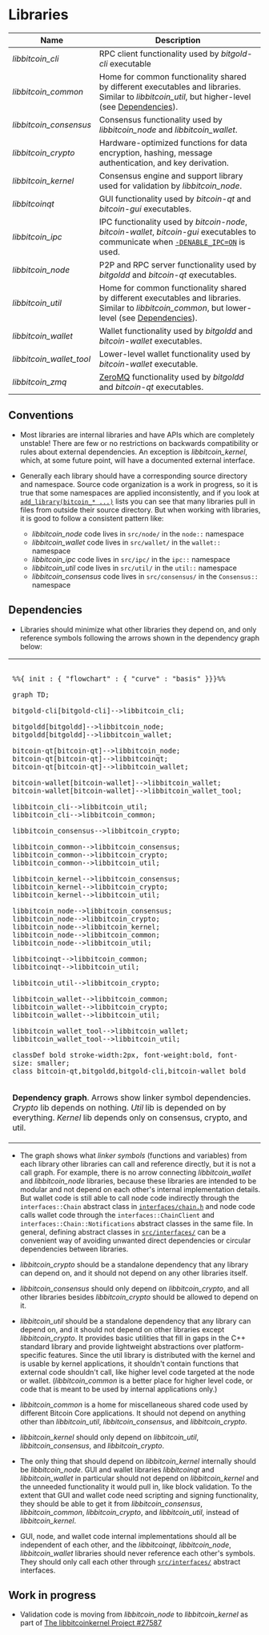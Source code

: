 # Libraries

| Name                     | Description |
|--------------------------|-------------|
| *libbitcoin_cli*         | RPC client functionality used by *bitgold-cli* executable |
| *libbitcoin_common*      | Home for common functionality shared by different executables and libraries. Similar to *libbitcoin_util*, but higher-level (see [Dependencies](#dependencies)). |
| *libbitcoin_consensus*   | Consensus functionality used by *libbitcoin_node* and *libbitcoin_wallet*. |
| *libbitcoin_crypto*      | Hardware-optimized functions for data encryption, hashing, message authentication, and key derivation. |
| *libbitcoin_kernel*      | Consensus engine and support library used for validation by *libbitcoin_node*. |
| *libbitcoinqt*           | GUI functionality used by *bitcoin-qt* and *bitcoin-gui* executables. |
| *libbitcoin_ipc*         | IPC functionality used by *bitcoin-node*, *bitcoin-wallet*, *bitcoin-gui* executables to communicate when [`-DENABLE_IPC=ON`](multiprocess.md) is used. |
| *libbitcoin_node*        | P2P and RPC server functionality used by *bitgoldd* and *bitcoin-qt* executables. |
| *libbitcoin_util*        | Home for common functionality shared by different executables and libraries. Similar to *libbitcoin_common*, but lower-level (see [Dependencies](#dependencies)). |
| *libbitcoin_wallet*      | Wallet functionality used by *bitgoldd* and *bitcoin-wallet* executables. |
| *libbitcoin_wallet_tool* | Lower-level wallet functionality used by *bitcoin-wallet* executable. |
| *libbitcoin_zmq*         | [ZeroMQ](../zmq.md) functionality used by *bitgoldd* and *bitcoin-qt* executables. |

## Conventions

- Most libraries are internal libraries and have APIs which are completely unstable! There are few or no restrictions on backwards compatibility or rules about external dependencies. An exception is *libbitcoin_kernel*, which, at some future point, will have a documented external interface.

- Generally each library should have a corresponding source directory and namespace. Source code organization is a work in progress, so it is true that some namespaces are applied inconsistently, and if you look at [`add_library(bitcoin_* ...)`](../../src/CMakeLists.txt) lists you can see that many libraries pull in files from outside their source directory. But when working with libraries, it is good to follow a consistent pattern like:

  - *libbitcoin_node* code lives in `src/node/` in the `node::` namespace
  - *libbitcoin_wallet* code lives in `src/wallet/` in the `wallet::` namespace
  - *libbitcoin_ipc* code lives in `src/ipc/` in the `ipc::` namespace
  - *libbitcoin_util* code lives in `src/util/` in the `util::` namespace
  - *libbitcoin_consensus* code lives in `src/consensus/` in the `Consensus::` namespace

## Dependencies

- Libraries should minimize what other libraries they depend on, and only reference symbols following the arrows shown in the dependency graph below:

<table><tr><td>

```mermaid

%%{ init : { "flowchart" : { "curve" : "basis" }}}%%

graph TD;

bitgold-cli[bitgold-cli]-->libbitcoin_cli;

bitgoldd[bitgoldd]-->libbitcoin_node;
bitgoldd[bitgoldd]-->libbitcoin_wallet;

bitcoin-qt[bitcoin-qt]-->libbitcoin_node;
bitcoin-qt[bitcoin-qt]-->libbitcoinqt;
bitcoin-qt[bitcoin-qt]-->libbitcoin_wallet;

bitcoin-wallet[bitcoin-wallet]-->libbitcoin_wallet;
bitcoin-wallet[bitcoin-wallet]-->libbitcoin_wallet_tool;

libbitcoin_cli-->libbitcoin_util;
libbitcoin_cli-->libbitcoin_common;

libbitcoin_consensus-->libbitcoin_crypto;

libbitcoin_common-->libbitcoin_consensus;
libbitcoin_common-->libbitcoin_crypto;
libbitcoin_common-->libbitcoin_util;

libbitcoin_kernel-->libbitcoin_consensus;
libbitcoin_kernel-->libbitcoin_crypto;
libbitcoin_kernel-->libbitcoin_util;

libbitcoin_node-->libbitcoin_consensus;
libbitcoin_node-->libbitcoin_crypto;
libbitcoin_node-->libbitcoin_kernel;
libbitcoin_node-->libbitcoin_common;
libbitcoin_node-->libbitcoin_util;

libbitcoinqt-->libbitcoin_common;
libbitcoinqt-->libbitcoin_util;

libbitcoin_util-->libbitcoin_crypto;

libbitcoin_wallet-->libbitcoin_common;
libbitcoin_wallet-->libbitcoin_crypto;
libbitcoin_wallet-->libbitcoin_util;

libbitcoin_wallet_tool-->libbitcoin_wallet;
libbitcoin_wallet_tool-->libbitcoin_util;

classDef bold stroke-width:2px, font-weight:bold, font-size: smaller;
class bitcoin-qt,bitgoldd,bitgold-cli,bitcoin-wallet bold
```
</td></tr><tr><td>

**Dependency graph**. Arrows show linker symbol dependencies. *Crypto* lib depends on nothing. *Util* lib is depended on by everything. *Kernel* lib depends only on consensus, crypto, and util.

</td></tr></table>

- The graph shows what _linker symbols_ (functions and variables) from each library other libraries can call and reference directly, but it is not a call graph. For example, there is no arrow connecting *libbitcoin_wallet* and *libbitcoin_node* libraries, because these libraries are intended to be modular and not depend on each other's internal implementation details. But wallet code is still able to call node code indirectly through the `interfaces::Chain` abstract class in [`interfaces/chain.h`](../../src/interfaces/chain.h) and node code calls wallet code through the `interfaces::ChainClient` and `interfaces::Chain::Notifications` abstract classes in the same file. In general, defining abstract classes in [`src/interfaces/`](../../src/interfaces/) can be a convenient way of avoiding unwanted direct dependencies or circular dependencies between libraries.

- *libbitcoin_crypto* should be a standalone dependency that any library can depend on, and it should not depend on any other libraries itself.

- *libbitcoin_consensus* should only depend on *libbitcoin_crypto*, and all other libraries besides *libbitcoin_crypto* should be allowed to depend on it.

- *libbitcoin_util* should be a standalone dependency that any library can depend on, and it should not depend on other libraries except *libbitcoin_crypto*. It provides basic utilities that fill in gaps in the C++ standard library and provide lightweight abstractions over platform-specific features. Since the util library is distributed with the kernel and is usable by kernel applications, it shouldn't contain functions that external code shouldn't call, like higher level code targeted at the node or wallet. (*libbitcoin_common* is a better place for higher level code, or code that is meant to be used by internal applications only.)

- *libbitcoin_common* is a home for miscellaneous shared code used by different Bitcoin Core applications. It should not depend on anything other than *libbitcoin_util*, *libbitcoin_consensus*, and *libbitcoin_crypto*.

- *libbitcoin_kernel* should only depend on *libbitcoin_util*, *libbitcoin_consensus*, and *libbitcoin_crypto*.

- The only thing that should depend on *libbitcoin_kernel* internally should be *libbitcoin_node*. GUI and wallet libraries *libbitcoinqt* and *libbitcoin_wallet* in particular should not depend on *libbitcoin_kernel* and the unneeded functionality it would pull in, like block validation. To the extent that GUI and wallet code need scripting and signing functionality, they should be able to get it from *libbitcoin_consensus*, *libbitcoin_common*, *libbitcoin_crypto*, and *libbitcoin_util*, instead of *libbitcoin_kernel*.

- GUI, node, and wallet code internal implementations should all be independent of each other, and the *libbitcoinqt*, *libbitcoin_node*, *libbitcoin_wallet* libraries should never reference each other's symbols. They should only call each other through [`src/interfaces/`](../../src/interfaces/) abstract interfaces.

## Work in progress

- Validation code is moving from *libbitcoin_node* to *libbitcoin_kernel* as part of [The libbitcoinkernel Project #27587](https://github.com/bitcoin/bitcoin/issues/27587)
